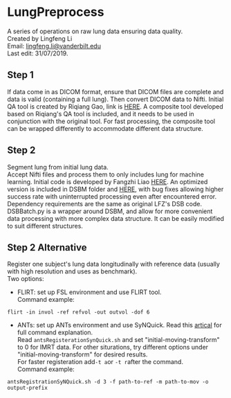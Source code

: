 # LungPreprocess
A series of operations on raw lung data ensuring data quality.   
Created by Lingfeng Li  
Email: lingfeng.li@vanderbilt.edu  
Last edit:  31/07/2019.

## Step 1
If data come in as DICOM format, ensure that DICOM files are complete and data is valid (containing a full lung). Then convert DICOM data to Nifti. Initial QA tool is created by Riqiang Gao, link is [HERE](https://github.com/MASILab/QA_tool). A composite tool developed based on Riqiang's QA tool is included, and it needs to be used in conjunction with the original tool. For fast processing, the composite tool can be wrapped differently to accommodate different data structure. 

## Step 2
Segment lung from initial lung data.   
Accept Nifti files and process them to only includes lung for machine learning. Initial code is developed by Fangzhi Liao [HERE](https://github.com/lfz/DSB2017). An optimized version is included in DSBM folder and [HERE](https://github.com/MASILab/DSB2017), with bug fixes allowing higher success rate with uninterrupted processing even after encountered error. Dependency requirements are the same as original LFZ's DSB code. DSBBatch.py is a wrapper around DSBM, and allow for more convenient data processing with more complex data structure. It can be easily modified to suit different structures.

## Step 2 Alternative
Register one subject's lung data longitudinally with reference data (usually with high resolution and uses as benchmark).  
Two options:  
* FLIRT: set up FSL environment and use FLIRT tool.   
Command example:
```
flirt -in invol -ref refvol -out outvol -dof 6
```
* ANTs: set up ANTs environment and use SyNQuick. Read this [artical](https://github.com/ANTsX/ANTs/wiki/Anatomy-of-an-antsRegistration-call) for full command explanation.   
Read ```antsRegisterationSynQuick.sh``` and set "initial-moving-transform" to 0 for IMRT data. For other siturations, try different options under "initial-moving-transform" for desired results.  
For faster registeration add```-t a```or ```-t r```after the command.  
Command example:
```
antsRegistrationSyNQuick.sh -d 3 -f path-to-ref -m path-to-mov -o output-prefix
```
